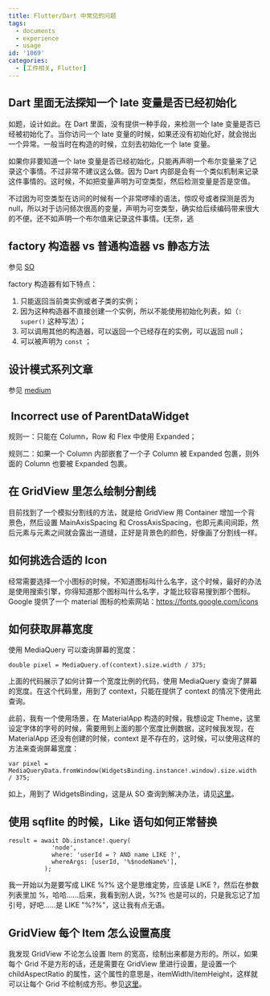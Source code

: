 ```yaml
---
title: Flutter/Dart 中常见的问题
tags:
  - documents
  - experience
  - usage
id: '1069'
categories:
  - [工作相关, Flutter]
---
```


## Dart 里面无法探知一个 late 变量是否已经初始化

如题，设计如此。在 Dart 里面，没有提供一种手段，来检测一个 late 变量是否已经被初始化了。当你访问一个 late 变量的时候，如果还没有初始化好，就会抛出一个异常。一般当时在构造的时候，立刻去初始化一个 late 变量。

如果你非要知道一个 late 变量是否已经初始化，只能再声明一个布尔变量来了记录这个事情。不过非常不建议这么做。因为 Dart 内部是会有一个类似机制来记录这件事情的。这时候，不如把变量声明为可空类型，然后检测变量是否是空值。

不过因为可空类型在访问的时候有一个非常啰嗦的语法，惊叹号或者探测是否为 null，所以对于访问频次很高的变量，声明为可空类型，确实给后续编码带来很大的不便。还不如声明一个布尔值来记录这件事情。(无奈，逃

## factory 构造器 vs 普通构造器 vs 静态方法

参见 [SO](https://stackoverflow.com/questions/52299304/dart-advantage-of-a-factory-constructor-identifier)

factory 构造器有如下特点：

1.  只能返回当前类实例或者子类的实例；
2.  因为这种构造器不直接创建一个实例，所以不能使用初始化列表，如（`: super()` 这种写法）；
3.  可以调用其他的构造器，可以返回一个已经存在的实例，可以返回 null；
4.  可以被声明为 `const` ；

## 设计模式系列文章

参见 [medium](https://medium.com/flutter-community/flutter-design-patterns-0-introduction-5e88cfff6792)

##  Incorrect use of ParentDataWidget

规则一：只能在 Column，Row 和 Flex 中使用 Expanded；

规则二：如果一个 Column 内部嵌套了一个子 Column 被 Expanded 包裹，则外面的 Column 也要被 Expanded 包裹。

## 在 GridView 里怎么绘制分割线

目前找到了一个模拟分割线的方法，就是给 GridView 用 Container 增加一个背景色，然后设置 MainAxisSpacing 和 CrossAxisSpacing，也即元素间间距，然后元素与元素之间就会露出一道缝，正好是背景色的颜色，好像画了分割线一样。

## 如何挑选合适的 Icon

经常需要选择一个小图标的时候，不知道图标叫什么名字，这个时候，最好的办法是使用搜索引擎，你得知道那个图标叫什么名字，才能比较容易搜到那个图标。Google 提供了一个 material 图标的检索网站：https://fonts.google.com/icons

## 如何获取屏幕宽度

使用 MediaQuery 可以查询屏幕的宽度：

```generic
double pixel = MediaQuery.of(context).size.width / 375;
```

上面的代码展示了如何计算一个宽度比例的代码，使用 MediaQuery 查询了屏幕的宽度。在这个代码里，用到了 context，只能在提供了 context 的情况下使用此查询。

此前，我有一个使用场景，在 MaterialApp 构造的时候，我想设定 Theme，这里设定字体的字号的时候，需要用到上面的那个宽度比例数据，这时候我发现，在 MaterialApp 还没有创建的时候，context 是不存在的，这时候，可以使用这样的方法来查询屏幕宽度：

```generic
var pixel = MediaQueryData.fromWindow(WidgetsBinding.instance!.window).size.width / 375;
```

如上，用到了 WidgetsBinding，这是从 SO 查询到解决办法，请见[这里](https://stackoverflow.com/questions/50214338/flutter-error-mediaquery-of-called-with-a-context-that-does-not-contain-a-med)。

## 使用 sqflite 的时候，Like 语句如何正常替换

```generic
result = await Db.instance!.query(
            'node',
            where: 'userId = ? AND name LIKE ?',
            whereArgs: [userId, '%$nodeName%'],
          );
```

我一开始以为是要写成 LIKE %?% 这个是思维定势，应该是 LIKE ?，然后在参数列表里加 %，哈哈……后来，我看到别人说，%?% 也是可以的，只是我忘记了加引号，好吧……是 LIKE "%?%"，这让我有点无语。

## GridView 每个 Item 怎么设置高度

我发现 GridView 不论怎么设置 Item 的宽高，绘制出来都是方形的。所以，如果每个 Grid 不是方形的话，还是需要在 GridView 里进行设置，是设置一个 childAspectRatio 的属性，这个属性的意思是，itemWidth/itemHeight，这样就可以让每个 Grid 不绘制成方形。参见[这里](https://stackoverflow.com/questions/48405123/how-to-set-custom-height-for-widget-in-gridview-in-flutter)。
